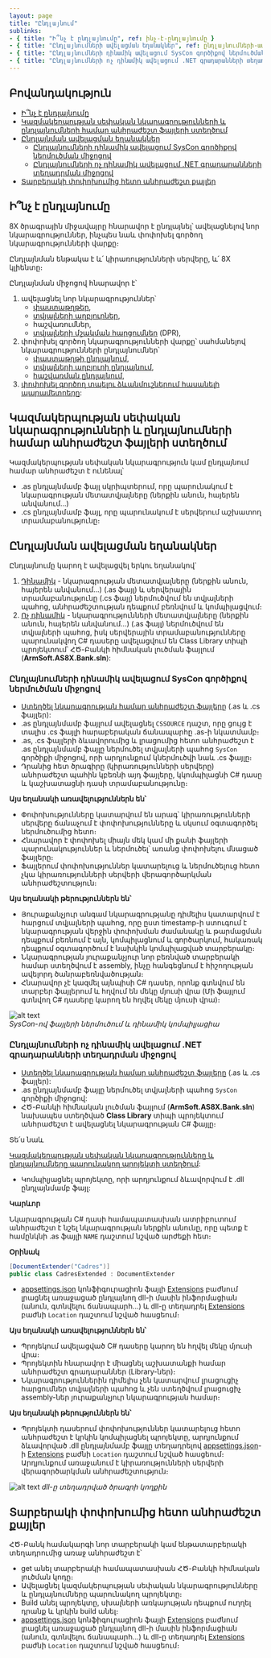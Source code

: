 ```yaml
---
layout: page
title: "Ընդլայնում" 
sublinks:
- { title: "Ի՞նչ է ընդլայնումը", ref: ինչ-է-ընդլայնումը }
- { title: "Ընդլայնումների ավելացման եղանակներ", ref: ընդլայնումների-ավելացման-եղանակներ }
- { title: "Ընդլայնումների դինամիկ ավելացում SysCon գործիքով ներմուծման միջոցով", ref: ընդլայնումների-դինամիկ-ավելացում-syscon-գործիքով-ներմուծման-միջոցով }
- { title: "Ընդլայնումների ոչ դինամիկ ավելացում .NET գրադարանների տեղադրման միջոցով", ref: ընդլայնումների-ոչ-դինամիկ-ավելացում-net-գրադարանների-տեղադրման-միջոցով }
---
```


## Բովանդակություն

- [Ի՞նչ է ընդլայնումը](#ինչ-է-ընդլայնումը)
- [Կազմակերպության սեփական նկարագրությունների և ընդլայնումների համար անհրաժեշտ ֆայլերի ստեղծում](#կազմակերպության-սեփական-նկարագրությունների-և-ընդլայնումների-համար-անհրաժեշտ-ֆայլերի-ստեղծում)
- [Ընդլայնման ավելացման եղանակներ](#ընդլայնման-ավելացման-եղանակներ)
  - [Ընդլայնումների դինամիկ ավելացում SysCon գործիքով ներմուծման միջոցով](#ընդլայնումների-դինամիկ-ավելացում-syscon-գործիքով-ներմուծման-միջոցով)
  - [Ընդլայնումների ոչ դինամիկ ավելացում .NET գրադարանների տեղադրման միջոցով](#ընդլայնումների-ոչ-դինամիկ-ավելացում-net-գրադարանների-տեղադրման-միջոցով)
- [Տարբերակի փոփոխումից հետո անհրաժեշտ քայլեր](#տարբերակի-փոփոխումից-հետո-անհրաժեշտ-քայլեր)

## Ի՞նչ է ընդլայնումը

8X ծրագրային միջավայրը հնարավոր է ընդլայնել՝ ավելացնելով նոր նկարագրություններ, ինչպես նաև փոփոխել գործող նկարագրությունների վարքը։

Ընդլայնման ենթակա է և՛ կիրառությունների սերվերը, և՛ 8X կլիենտը։ 

Ընդլայնման միջոցով հնարավոր է՝ 
1. ավելացնել նոր նկարագրություններ՝
   * [փաստաթղթեր](../extensions/definitions/document_new_guide.md),
   * [տվյալների աղբյուրներ](../extensions/definitions/ds_new_guide.md),
   * հաշվառումներ,
   * [տվյալների մշակման հարցումներ](../extensions/definitions/dpr_new_guide.md) (DPR), 
2. փոփոխել գործող նկարագրությունների վարքը՝ սահմանելով նկարագրությունների ընդլայնումներ՝
   * [փաստաթղթի ընդլայնում](../extensions/definitions/document_extender_guide.md),
   * [տվյալների աղբյուրի ընդլայնում](../extensions/definitions/ds_extender_guide.md),
   * [հաշվառման ընդլայնում](../extensions/definitions/acc_extender_guide.md),
3. [փոփոխել գործող տպելու ձևանմուշներում հասանելի պարամետրերը](../extensions/definitions/template_substitution_guide.md): 

## Կազմակերպության սեփական նկարագրությունների և ընդլայնումների համար անհրաժեշտ ֆայլերի ստեղծում

Կազմակերպության սեփական նկարագրություն կամ ընդլայնում համար անհրաժեշտ է ունենալ՝
* .as ընդլայնմամբ ֆայլ սկրիպտերում, որը պարունակում է նկարագրության մետատվյալները (ներքին անուն, հայերեն անվանում․․․) 
* .cs ընդլայնմամբ ֆայլ, որը պարունակում է սերվերում աշխատող տրամաբանությունը։

## Ընդլայնման ավելացման եղանակներ

Ընդլայնումը կարող է ավելացվել երկու եղանակով`
1. [Դինամիկ](#ընդլայնումների-դինամիկ-ավելացում-syscon-գործիքով-ներմուծման-միջոցով) - նկարագրության մետատվյալները (ներքին անուն, հայերեն անվանում․․․) (.as ֆայլ) և սերվերային տրամաբանությունը (.cs ֆայլ) ներմուծվում են տվյալների պահոց, անհրաժեշտության դեպքում բեռնվում և կոմպիլացվում։
2. [Ոչ դինամիկ](#ընդլայնումների-ոչ-դինամիկ-ավելացում-net-գրադարանների-տեղադրման-միջոցով) - նկարագրությունների մետատվյալները (ներքին անուն, հայերեն անվանում․․․) (.as ֆայլ) ներմուծվում են տվյալների պահոց, իսկ սերվերային տրամաբանությունները պարունակվող C# դասերը ավելացվում են Class Library տիպի պրոյեկտում՝ ՀԾ-Բանկի հիմնական լուծման ֆայլում (**ArmSoft.AS8X.Bank.sln**):

### Ընդլայնումների դինամիկ ավելացում SysCon գործիքով ներմուծման միջոցով

* [Ստեղծել նկարագրության համար անհրաժեշտ ֆայլերը](#կազմակերպության-սեփական-նկարագրությունների-և-ընդլայնումների-համար-անհրաժեշտ-ֆայլերի-ստեղծում) (.as և .cs ֆայլեր): 
* .as ընդլայնմամբ ֆայլում ավելացնել `CSSOURCE` դաշտ, որը ցույց է տալիս .cs ֆայլի հարաբերական ճանապարհը .as-ի նկատմամբ։ 
* .as, .cs ֆայլերի ձևավորումից և լրացումից հետո անհրաժեշտ է .as ընդլայնմամբ ֆայլը ներմուծել տվյալների պահոց `SysCon` գործիքի միջոցով, որի արդյունքում կներմուծվի նաև .cs ֆայլը։
* Դրանից հետ ծրագիրը (կիրառությունների սերվերը) անհրաժեշտ պահին կբեռնի այդ ֆայլերը, կկոմպիլացնի C# դասը և կաշխատացնի դասի տրամաբանությունը։

**Այս եղանակի առավելություններն են՝**
* Փոփոխությունները կատարվում են արագ՝ կիրառությունների սերվերը ճանաչում է փոփոխությունները և սկսում օգտագործել ներմուծումից հետո։
* Հնարավոր է փոփոխել միայն մեկ կամ մի քանի ֆայլերի պարունակություններ և ներմուծել՝ առանց փոփոխելու մնացած ֆայլերը։
* Ֆայլերում փոփոխություններ կատարելուց և ներմուծելուց հետո չկա կիրառությունների սերվերի վերագործարկման անհրաժեշտություն։

**Այս եղանակի թերություններն են՝**
* Յուրաքանչյուր անգամ նկարագրությանը դիմելիս կատարվում է հարցում տվյալների պահոց, որը ըստ timestamp-ի ստուգում է նկարագրության վերջին փոփոխման ժամանակը և թարմացման դեպքում բեռնում է այն, կոմպիլացնում և գործարկում, հակառակ դեպքում օգտագործում է նախկին կոմպիլացված տարբերակը։
* Նկարագրության յուրաքանչյուր նոր բեռնված տարբերակի համար ստեղծվում է assembly, ինչը հանգեցնում է հիշողության ավելորդ ծանրաբեռնվածության։
* Հնարավոր չէ կազմել այնպիսի C# դասեր, որոնք գտնվում են տարբեր ֆայլերում և հղվում են մեկը մյուսի վրա (Մի ֆայլում գտնվող C# դասերը կարող են հղվել մեկը մյուսի վրա)։

![alt text](extension_script.png)  
*SysCon-ով ֆայլերի ներմուծում և դինամիկ կոմպիլյացիա*

### Ընդլայնումների ոչ դինամիկ ավելացում .NET գրադարանների տեղադրման միջոցով

* [Ստեղծել նկարագրության համար անհրաժեշտ ֆայլերը](#կազմակերպության-սեփական-նկարագրությունների-և-ընդլայնումների-համար-անհրաժեշտ-ֆայլերի-ստեղծում) (.as և .cs ֆայլեր): 
* .as ընդլայնմամբ ֆայլը ներմուծել տվյալների պահոց `SysCon` գործիքի միջոցով:
* ՀԾ-Բանկի հիմնական լուծման ֆայլում (**ArmSoft.AS8X.Bank.sln**) նախապես ստեղծված **Class Library** տիպի պրոյեկտում անհրաժեշտ է ավելացնել նկարագրության C# ֆայլը։ 

Տե՛ս նաև

[Կազմակերպության սեփական նկարագրությունները և ընդլայնումները պարունակող պրոյեկտի ստեղծում](../Project/customer_specific_extensions_project.md):

* Կոմպիլյացնել պրոյեկտը, որի արդյունքում ձևավորվում է .dll ընդլայնմամբ ֆայլ:

**Կարևոր**

Նկարագրության C# դասի համապատասխան ատրիբուտում անհրաժեշտ է նշել նկարագրության ներքին անունը, որը պետք է համընկնի .as ֆայլի `NAME` դաշտում նշված արժեքի հետ։ 

**Օրինակ**
```c#
[DocumentExtender("Cadres")]
public class CadresExtended : DocumentExtender
```

* [appsettings.json](../Project/appsettings_json.md) կոնֆիգուրացիոն ֆայլի [Extensions](../Project/appsettings_json.md#extensions) բաժնում լրացնել առաջացած ընդլայնող dll-ի մասին ինֆորմացիան (անուն, գտնվելու ճանապարհ...) և dll-ը տեղադրել [Extensions](../Project/appsettings_json.md#extensions) բաժնի `Location` դաշտում նշված հասցեում։

**Այս եղանակի առավելություններն են՝**
* Պրոյեկում ավելացված C# դասերը կարող են հղվել մեկը մյուսի վրա։
* Պրոյեկտին հնարավոր է միացնել աշխատանքի համար անհրաժեշտ գրադարաններ (Library-ներ)։
* Նկարագրություններին դիմելիս չեն կատարվում լրացուցիչ հարցումներ տվյալների պահոց և չեն ստեղծվում լրացուցիչ assembly-ներ յուրաքանչյուր նկարագրության համար։

**Այս եղանակի թերություններն են՝**
* Պրոյեկտի դասերում փոփոխություններ կատարելուց հետո անհրաժեշտ է կրկին կոմպիլացնել պրոյեկտը, արդյունքում ձևավորված .dll ընդլայնմամբ ֆայլը տեղադրելով [appsettings.json](../Project/appsettings_json.md)-ի [Extensions](../Project/appsettings_json.md#extensions) բաժնի `Location` դաշտում նշված հասցեում։ Արդյունքում առաջանում է կիրառությունների սերվերի վերագործարկման անհրաժեշտություն։

![alt text](extension_assembly.png)
*dll-ը տեղադրված ծրագրի կողքին*

## Տարբերակի փոփոխումից հետո անհրաժեշտ քայլեր

ՀԾ-Բանկ համակարգի նոր տարբերակի կամ ենթատարբերակի տեղադրումից առաջ անհրաժեշտ է՝
* get անել տարբերակի համապատասխան ՀԾ-Բանկի հիմնական լուծման կոդը։
* Ավելացնել կազմակերպության սեփական նկարագրությունները և ընդլայնումները պարունակող պրոյեկտը։
* Build անել պրոյեկտը, սխալների առկայության դեպքում ուղղել դրանք և կրկին build անել։
* [appsettings.json](../Project/appsettings_json.md) կոնֆիգուրացիոն ֆայլի [Extensions](../Project/appsettings_json.md#extensions) բաժնում լրացնել առաջացած ընդլայնող dll-ի մասին ինֆորմացիան (անուն, գտնվելու ճանապարհ...) և dll-ը տեղադրել [Extensions](../Project/appsettings_json.md#extensions) բաժնի `Location` դաշտում նշված հասցեում։
